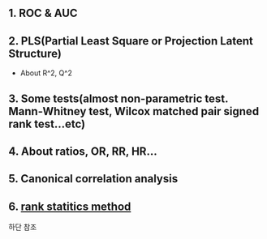 ## 1. ROC & AUC  
## 2. PLS(Partial Least Square or Projection Latent Structure)  
- About R^2, Q^2  
## 3. Some tests(almost non-parametric test. Mann-Whitney test, Wilcox matched pair signed rank test...etc)  
## 4. About ratios, OR, RR, HR...
## 5. Canonical correlation analysis  
## 6. [rank statitics method](https://en.wikipedia.org/wiki/Jonckheere%27s_trend_test)  
하단 참조


